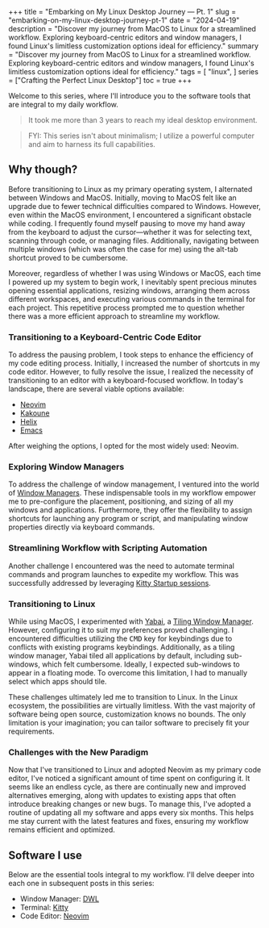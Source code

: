 +++
title = "Embarking on My Linux Desktop Journey — Pt. 1"
slug = "embarking-on-my-linux-desktop-journey-pt-1"
date = "2024-04-19"
description = "Discover my journey from MacOS to Linux for a streamlined workflow. Exploring keyboard-centric editors and window managers, I found Linux's limitless customization options ideal for efficiency."
summary = "Discover my journey from MacOS to Linux for a streamlined workflow. Exploring keyboard-centric editors and window managers, I found Linux's limitless customization options ideal for efficiency."
tags = [
  "linux",
]
series = ["Crafting the Perfect Linux Desktop"]
toc = true
+++

Welcome to this series, where I'll introduce you to the software tools that are integral to my daily workflow.

> It took me more than 3 years to reach my ideal desktop environment.

> FYI: This series isn't about minimalism; I utilize a powerful computer and aim to harness its full capabilities.

## Why though?

Before transitioning to Linux as my primary operating system, I alternated between Windows and MacOS. Initially, moving to MacOS felt like an upgrade due to fewer technical difficulties compared to Windows. However, even within the MacOS environment, I encountered a significant obstacle while coding. I frequently found myself pausing to move my hand away from the keyboard to adjust the cursor—whether it was for selecting text, scanning through code, or managing files. Additionally, navigating between multiple windows (which was often the case for me) using the alt-tab shortcut proved to be cumbersome.

Moreover, regardless of whether I was using Windows or MacOS, each time I powered up my system to begin work, I inevitably spent precious minutes opening essential applications, resizing windows, arranging them across different workspaces, and executing various commands in the terminal for each project. This repetitive process prompted me to question whether there was a more efficient approach to streamline my workflow.

### Transitioning to a Keyboard-Centric Code Editor

To address the pausing problem, I took steps to enhance the efficiency of my code editing process. Initially, I increased the number of shortcuts in my code editor. However, to fully resolve the issue, I realized the necessity of transitioning to an editor with a keyboard-focused workflow. In today's landscape, there are several viable options available:

- [Neovim](https://github.com/neovim/neovim)
- [Kakoune](https://github.com/mawww/kakoune)
- [Helix](https://github.com/helix-editor/helix)
- [Emacs](https://www.gnu.org/software/emacs/)

After weighing the options, I opted for the most widely used: Neovim.

### Exploring Window Managers

To address the challenge of window management, I ventured into the world of [Window Managers](https://en.wikipedia.org/wiki/Window_manager). These indispensable tools in my workflow empower me to pre-configure the placement, positioning, and sizing of all my windows and applications. Furthermore, they offer the flexibility to assign shortcuts for launching any program or script, and manipulating window properties directly via keyboard commands.

### Streamlining Workflow with Scripting Automation

Another challenge I encountered was the need to automate terminal commands and program launches to expedite my workflow. This was successfully addressed by leveraging [Kitty Startup sessions](https://sw.kovidgoyal.net/kitty/overview/#startup-sessions).

### Transitioning to Linux

While using MacOS, I experimented with [Yabai](https://github.com/koekeishiya/yabai), a [Tiling Window Manager](https://en.wikipedia.org/wiki/Tiling_window_manager). However, configuring it to suit my preferences proved challenging. I encountered difficulties utilizing the <kbd>CMD</kbd> key for keybindings due to conflicts with existing programs keybindings. Additionally, as a tiling window manager, Yabai tiled all applications by default, including sub-windows, which felt cumbersome. Ideally, I expected sub-windows to appear in a floating mode. To overcome this limitation, I had to manually select which apps should tile.

These challenges ultimately led me to transition to Linux. In the Linux ecosystem, the possibilities are virtually limitless. With the vast majority of software being open source, customization knows no bounds. The only limitation is your imagination; you can tailor software to precisely fit your requirements.

### Challenges with the New Paradigm

Now that I've transitioned to Linux and adopted Neovim as my primary code editor, I've noticed a significant amount of time spent on configuring it. It seems like an endless cycle, as there are continually new and improved alternatives emerging, along with updates to existing apps that often introduce breaking changes or new bugs. To manage this, I've adopted a routine of updating all my software and apps every six months. This helps me stay current with the latest features and fixes, ensuring my workflow remains efficient and optimized.

## Software I use

Below are the essential tools integral to my workflow. I'll delve deeper into each one in subsequent posts in this series:

* Window Manager: [DWL](https://codeberg.org/dwl/dwl)
* Terminal: [Kitty](https://github.com/kovidgoyal/kitty)
* Code Editor: [Neovim](https://github.com/neovim/neovim)
